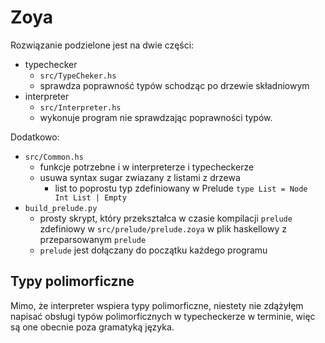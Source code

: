 # Zoya
Rozwiązanie podzielone jest na dwie części:
- typechecker
    - `src/TypeCheker.hs`
    - sprawdza poprawność typów schodząc po drzewie składniowym
- interpreter
    - `src/Interpreter.hs`
    - wykonuje program nie sprawdzając poprawności typów.

Dodatkowo:
- `src/Common.hs`
    - funkcje potrzebne i w interpreterze i typecheckerze
    - usuwa syntax sugar zwiazany z listami z drzewa
        - list to poprostu typ zdefiniowany w Prelude `type List = Node Int List | Empty`
- `build_prelude.py`
    - prosty skrypt, który przekształca w czasie kompilacji `prelude` zdefiniowy w `src/prelude/prelude.zoya` w plik haskellowy z przeparsowanym `prelude`
    - `prelude` jest dołączany do początku każdego programu


## Typy polimorficzne
Mimo, że interpreter wspiera typy polimorficzne, niestety nie zdążyłęm napisać obsługi typów polimorficznych w typecheckerze w terminie, więc są one obecnie poza gramatyką języka.

